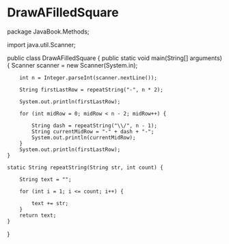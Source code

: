 # DrawAFilledSquare
package JavaBook.Methods;

import java.util.Scanner;

public class DrawAFilledSquare {
    public static void main(String[] arguments) {
        Scanner scanner = new Scanner(System.in);

        int n = Integer.parseInt(scanner.nextLine());

        String firstLastRow = repeatString("-", n * 2);

        System.out.println(firstLastRow);

        for (int midRow = 0; midRow < n - 2; midRow++) {

            String dash = repeatString("\\/", n - 1);
            String currentMidRow = "-" + dash + "-";
            System.out.println(currentMidRow);
        }
        System.out.println(firstLastRow);
    }

    static String repeatString(String str, int count) {

        String text = "";

        for (int i = 1; i <= count; i++) {

            text += str;
        }
        return text;
    }

}
